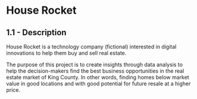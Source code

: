 # House Rocket
## 1.1 - Description

House Rocket is a technology company (fictional) interested in digital innovations to help them buy and sell real estate.

The purpose of this project is to create insights through data analysis to help the decision-makers find the best business opportunities in the real estate market of King County. In other words, finding homes below market value in good locations and with good potential for future resale at a higher price.
